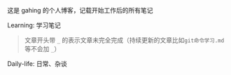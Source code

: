 这是 gahing 的个人博客，记载开始工作后的所有笔记

Learning: 学习笔记

> 文章开头带 `_` 的表示文章未完全完成（持续更新的文章比如`git命令学习.md`等不会加 `_`）

Daily-life: 日常、杂谈

